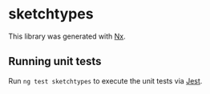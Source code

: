 # sketchtypes

This library was generated with [Nx](https://nx.dev).

## Running unit tests

Run `ng test sketchtypes` to execute the unit tests via [Jest](https://jestjs.io).

